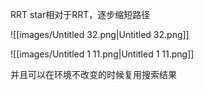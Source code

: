 RRT star相对于RRT，逐步缩短路径

![[images/Untitled 32.png|Untitled 32.png]]

![[images/Untitled 1 11.png|Untitled 1 11.png]]

并且可以在环境不改变的时候复用搜索结果